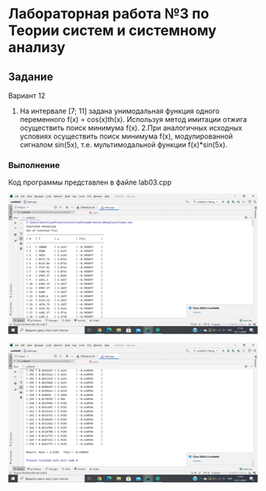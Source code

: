 # Лабораторная работа №3 по Теории систем и системному анализу
## Задание
Вариант 12
1. На интервале [7; 11] задана унимодальная функция одного переменного f(x) = cos(x)th(x). Используя метод имитации отжига осуществить поиск минимума f(x).
2.При аналогичных исходных условиях осуществить поиск минимума f(x), модулированной сигналом sin(5x), т.е. мультимодальной функции f(x)*sin(5x).
### Выполнение
Код программы представлен в файле lab03.cpp

![](https://github.com/nikolaevaaa/tsisa_03/blob/main/lab03.1.png?raw=true)



![](https://github.com/nikolaevaaa/tsisa_03/blob/main/lab03.3.png?raw=true)
